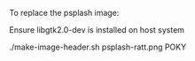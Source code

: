 To replace the psplash image:

Ensure libgtk2.0-dev is installed on host system

./make-image-header.sh psplash-ratt.png POKY


